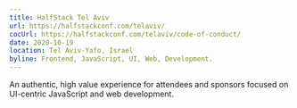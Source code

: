 ```yaml
---
title: HalfStack Tel Aviv
url: https://halfstackconf.com/telaviv/
cocUrl: https://halfstackconf.com/telaviv/code-of-conduct/
date: 2020-10-19
location: Tel Aviv-Yafo, Israel
byline: Frontend, JavaScript, UI, Web, Development.
---
```


An authentic, high value experience for attendees and sponsors focused on UI-centric JavaScript and web development.

